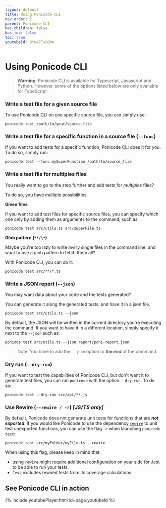 ```yaml
---
layout: default
title: Using Ponicode CLI
nav_order: 2
parent: Ponicode CLI
has_children: false
has_toc: false
toc: true
youtubeId: 9Yue7TsGQhA
---
```


# Using Ponicode CLI

> **Warning**:
> Ponicode CLI is available for Typescript, Javascript and Python. 
> However, some of the options listed below are only available for TypeScript

### Write a test file for a given source file

To use Ponicode CLI on one specific source file, you can simply use:

```
ponicode test /path/to/your/source_file
```

### Write a test file for a specific function in a source file (`--func`)

If you want to add tests for a specific function, Ponicode CLI does it for you.
To do so, simply run:

```
ponicode test --func mySuperFunction /path/to/source_file
```

### Write a test file for multiples files

You really want to go to the step further and add tests for _multiples_ files?

To do so, you have multiple possibilities.

**Given files**

If you want to add test files for specific source files, you can specify which one only by adding them as arguments to the command, such as:

```
ponicode test src/utils.ts src/superFile.ts
```

**Glob pattern (`**/\*`)**

Maybe you're too lazy to write _every_ single files in the command line, and want to use a glob pattern to fetch them all?

With Ponicode CLI, you can do it:

```
ponicode test src/**/*.ts
```

### Write a JSON report (`--json`)

You may want data about your code and the tests generated?

You can generate it along the generated tests, and have it in a json file.

```
ponicode test src/utils.ts --json
```

By default, the JSON will be written in the current directory you're executing the command.
If you want to have it in a different location, simply specify it next to the `--json` such as:

```
poniode test src/utils.ts --json report/poni-report.json
```

> Note: You have to add the `--json` option to **_the end_** of the command.


### Dry run (`--dry-run`)

If you want to test the capabilities of Ponicode CLI, but don't want it to generate test files, you can run `ponicode` with the option `--dry-run`. To do so:

```
ponicode test --dry-run src/api/**.js
```


### Use Rewire (`--rewire / -r`) *[JS/TS only]*

By default, Ponicode does not generate unit tests for functions that are ***not exported***. 
If you would like Ponicode to use the dependency [`rewire`](https://www.npmjs.com/package/rewire) to unit test unexported functions, you can use the flag `-r` when launching `ponicode test`:

```
ponicode test src/myFolder/myFile.ts --rewire
```

When using this flag, please keep in mind that:
- using `rewire` might require additional configuration on your side for Jest to be able to run your tests.
- `Jest` excludes rewired tests from its coverage calculations 


<!-- ### Dashboard (`--dashboard / -d`) *[TS only]*

If you have subscribed to the [Premium plan](https://app.ponicode.com/account/billing/plan), you can have access to the advanced TurboCov dashboard for your TypeScript project. To do so, add the option `--dashboard` (or `-d`):

```
ponicode test --dashboard ./src
```

As well as generating your test files, this command will **run** them using Jest, and upload coverage information to the TurboCov Dashboard.

You can find more information on the [dashboard page](platform/dashboard.md) of the Docs.


### (Re)run test *[TS only]*

If your tests failed to run, or your coverage failed to be updated to your TurboCov dashboard, you can re-launch the coverage calculation again by using the following command at your project root.

```
ponicode cov run
``` -->

## See Ponicode CLI in action

{% include youtubePlayer.html id=page.youtubeId %}
